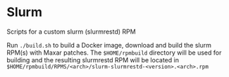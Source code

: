 # Slurm

Scripts for a custom slurm (slurmrestd) RPM

Run `./build.sh` to build a Docker image, download and build the slurm
RPM(s) with Maxar patches. The `$HOME/rpmbuild` directory will be used
for building and the resulting slurmrestd RPM will be located in
`$HOME/rpmbuild/RPMS/<arch>/slurm-slurmrestd-<version>.<arch>.rpm`
